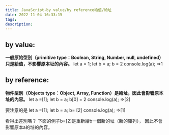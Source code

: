 ```yaml
---
title: JavaScript-by value/by reference給值/給址
date: 2022-11-04 16:33:15
tags:
description: 
---
```



## by value:

**一般原始型別（primitive type：Boolean, String, Number, null, undefined）只是給值，不影響原本址的內容。**
let a = 1;
let b = a;
b = 2
console.log(a);
=>1

## by reference:

**物件型別（Objects type：Object, Array, Function）是給址，因此會影響原本址的內容。**
let a =[1];
let b = a;
b[0] = 2
console.log(a);
=>[2]

要注意的是
let a =[1];
let b = a;
b= [2]
console.log(a);
=>[1]

看得出差別嗎？
下面的例子b=[2]是重新給b一個新的址（新的陣列），
因此不會影響原本a的址的內容。
